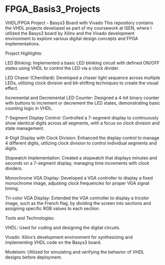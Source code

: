 # FPGA_Basis3_Projects
VHDL/FPGA Project - Basys3 Board with Vivado
This repository contains the VHDL projects developed as part of my coursework at ISEN, where I utilized the Basys3 board by Xilinx and the Vivado development environment to explore various digital design concepts and FPGA implementations.

Project Highlights:

LED Blinking: Implemented a basic LED blinking circuit with defined ON/OFF states using VHDL to control the LED via a clock divider.

LED Chaser (Chenillard): Developed a chaser light sequence across multiple LEDs, utilizing clock division and bit-shifting techniques to create the visual effect.

Incremental and Decremental LED Counter: Designed a 4-bit binary counter with buttons to increment or decrement the LED states, demonstrating basic counting logic in VHDL.

7-Segment Display Control: Controlled a 7-segment display to continuously show identical digits across all segments, with a focus on clock division and state management.

4-Digit Display with Clock Division: Enhanced the display control to manage 4 different digits, utilizing clock division to control individual segments and digits.

Stopwatch Implementation: Created a stopwatch that displays minutes and seconds on a 7-segment display, managing time increments with clock dividers.

Monochrome VGA Display: Developed a VGA controller to display a fixed monochrome image, adjusting clock frequencies for proper VGA signal timing.

Tri-color VGA Display: Extended the VGA controller to display a tricolor image, such as the French flag, by dividing the screen into sections and assigning specific RGB values to each section.

Tools and Technologies:

VHDL: Used for coding and designing the digital circuits.

Vivado: Xilinx’s development environment for synthesizing and implementing VHDL code on the Basys3 board.

Modelsim: Utilized for simulating and verifying the behavior of VHDL designs before deployment.
